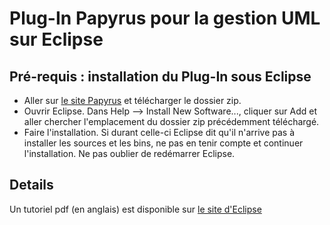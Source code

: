 # Plug-In Papyrus pour la gestion UML sur Eclipse #

## Pré-requis : installation du Plug-In sous Eclipse ##

  * Aller sur [le site Papyrus](http://www.eclipse.org/downloads/download.php?file=/modeling/mdt/papyrus/downloads/drops/0.9.0/R201206130808/Papyrus-Update-incubation-0.9.0.zip) et télécharger le dossier zip.
  * Ouvrir Eclipse. Dans Help --> Install New Software..., cliquer sur Add et aller chercher l'emplacement du dossier zip précédemment téléchargé.
  * Faire l'installation. Si durant celle-ci Eclipse dit qu'il n'arrive pas à installer les sources et les bins, ne pas en tenir compte et continuer l'installation. Ne pas oublier de redémarrer Eclipse.


## Details ##

Un tutoriel pdf (en anglais) est disponible sur [le site d'Eclipse](http://www.eclipse.org/papyrus/usersTutorials/resources/TutorialOnPapyrusUSE_d20101001.pdf)